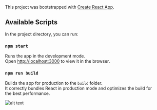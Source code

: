 This project was bootstrapped with [Create React App](https://github.com/facebook/create-react-app).

## Available Scripts

In the project directory, you can run:

### `npm start`

Runs the app in the development mode.<br>
Open [http://localhost:3000](http://localhost:3000) to view it in the browser.



### `npm run build`

Builds the app for production to the `build` folder.<br>
It correctly bundles React in production mode and optimizes the build for the best performance.


![alt text](https://i.ibb.co/Bcb4tL9/perma-qr.png)
